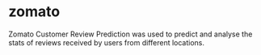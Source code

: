 # zomato
Zomato Customer Review Prediction was used to predict and analyse the stats of reviews received by users from different locations.
